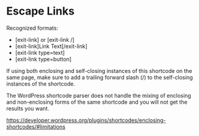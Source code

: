 # Escape Links

Recognized formats:
* [exit-link] or [exit-link /]
* [exit-link]Link Text[/exit-link]
* [exit-link type=text]
* [exit-link type=button]

If using both enclosing and self-closing instances of this shortcode on the same page, make sure to add a trailing forward slash (/) to the self-closing instances of the shortcode. 

The WordPress shortcode parser does not handle the mixing of enclosing and non-enclosing forms of the same shortcode and you will not get the results you want.

https://developer.wordpress.org/plugins/shortcodes/enclosing-shortcodes/#limitations